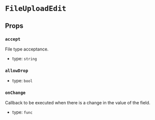 `FileUploadEdit`
================



Props
-----

### `accept`

File type acceptance.

- type: `string`


### `allowDrop`

- type: `bool`


### `onChange`

Callback to be executed when there is a change in the value of the field.

- type: `func`

